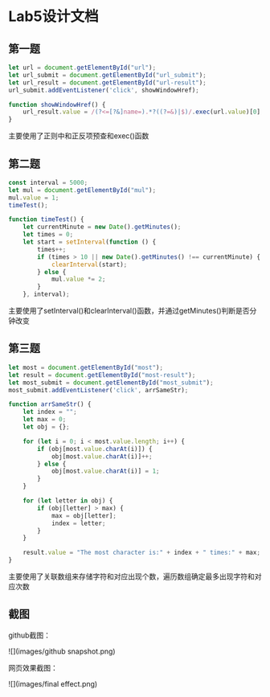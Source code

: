 # Lab5设计文档

## 第一题

```javascript
let url = document.getElementById("url");
let url_submit = document.getElementById("url_submit");
let url_result = document.getElementById("url-result");
url_submit.addEventListener('click', showWindowHref);

function showWindowHref() {
    url_result.value = /(?<=[?&]name=).*?((?=&)|$)/.exec(url.value)[0];
}
```

主要使用了正则中和正反项预查和exec()函数

## 第二题

```javascript
const interval = 5000;
let mul = document.getElementById("mul");
mul.value = 1;
timeTest();

function timeTest() {
    let currentMinute = new Date().getMinutes();
    let times = 0;
    let start = setInterval(function () {
        times++;
        if (times > 10 || new Date().getMinutes() !== currentMinute) {
            clearInterval(start);
        } else {
            mul.value *= 2;
        }
    }, interval);
```

主要使用了setInterval()和clearInterval()函数，并通过getMinutes()判断是否分钟改变

## 第三题

```javascript
let most = document.getElementById("most");
let result = document.getElementById("most-result");
let most_submit = document.getElementById("most_submit");
most_submit.addEventListener('click', arrSameStr);

function arrSameStr() {
    let index = "";
    let max = 0;
    let obj = {};

    for (let i = 0; i < most.value.length; i++) {
        if (obj[most.value.charAt(i)]) {
            obj[most.value.charAt(i)]++;
        } else {
            obj[most.value.charAt(i)] = 1;
        }
    }

    for (let letter in obj) {
        if (obj[letter] > max) {
            max = obj[letter];
            index = letter;
        }
    }

    result.value = "The most character is:" + index + " times:" + max;
}
```

主要使用了关联数组来存储字符和对应出现个数，遍历数组确定最多出现字符和对应次数

## 截图

github截图：

![](images/github snapshot.png)

网页效果截图：

![](images/final effect.png)

